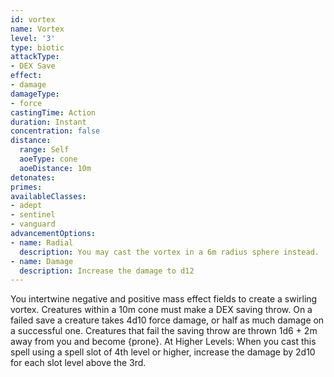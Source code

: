 ```yaml
---
id: vortex
name: Vortex
level: '3'
type: biotic
attackType:
- DEX Save
effect:
- damage
damageType:
- force
castingTime: Action
duration: Instant
concentration: false
distance:
  range: Self
  aoeType: cone
  aoeDistance: 10m
detonates: 
primes: 
availableClasses:
- adept
- sentinel
- vanguard
advancementOptions:
- name: Radial
  description: You may cast the vortex in a 6m radius sphere instead.
- name: Damage
  description: Increase the damage to d12
---
```

You intertwine negative and positive mass effect fields to create a swirling vortex. Creatures within a 10m cone must make a DEX saving throw. On a failed save a creature takes 4d10 force damage, or half as much damage on a successful one.
Creatures that fail the saving throw are thrown 1d6 + 2m away from you and become {prone}.
At Higher Levels: When you cast this spell using a spell slot of 4th level or higher, increase the damage by 2d10 for each slot level above the 3rd.